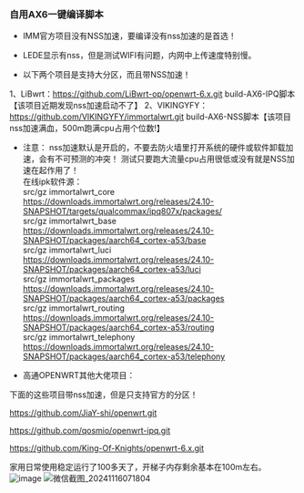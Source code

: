 ### 自用AX6一键编译脚本
- IMM官方项目没有NSS加速，要编译没有nss加速的是首选！

- LEDE显示有nss，但是测试WIFI有问题，内网中上传速度特别慢。

- 以下两个项目是支持大分区，而且带NSS加速！

1、LiBwrt：https://github.com/LiBwrt-op/openwrt-6.x.git build-AX6-IPQ脚本【该项目近期发现nss加速启动不了】
2、VIKINGYFY： https://github.com/VIKINGYFY/immortalwrt.git build-AX6-NSS脚本【该项目nss加速满血，500m跑满cpu占用个位数!】

- 注意：
nss加速默认是开启的，不要去防火墙里打开系统的硬件或软件卸载加速，会有不可预测的冲突！
测试只要跑大流量cpu占用很低或没有就是NSS加速在起作用了！  
在线ipk软件源：  
src/gz immortalwrt_core https://downloads.immortalwrt.org/releases/24.10-SNAPSHOT/targets/qualcommax/ipq807x/packages/  
src/gz immortalwrt_base https://downloads.immortalwrt.org/releases/24.10-SNAPSHOT/packages/aarch64_cortex-a53/base  
src/gz immortalwrt_luci https://downloads.immortalwrt.org/releases/24.10-SNAPSHOT/packages/aarch64_cortex-a53/luci  
src/gz immortalwrt_packages https://downloads.immortalwrt.org/releases/24.10-SNAPSHOT/packages/aarch64_cortex-a53/packages  
src/gz immortalwrt_routing https://downloads.immortalwrt.org/releases/24.10-SNAPSHOT/packages/aarch64_cortex-a53/routing  
src/gz immortalwrt_telephony https://downloads.immortalwrt.org/releases/24.10-SNAPSHOT/packages/aarch64_cortex-a53/telephony  

- 高通OPENWRT其他大佬项目：

下面的这些项目带nss加速，但是只支持官方的分区！

https://github.com/JiaY-shi/openwrt.git

https://github.com/qosmio/openwrt-ipq.git

https://github.com/King-Of-Knights/openwrt-6.x.git

家用日常使用稳定运行了100多天了，开梯子内存剩余基本在100m左右。
![image](https://github.com/user-attachments/assets/89a32e90-f5e1-4f46-9d54-9ba8c6e85f9e)
![微信截图_20241116071804](https://github.com/user-attachments/assets/502012e5-83d0-4e4b-be8b-a53c1edd0f8b)
